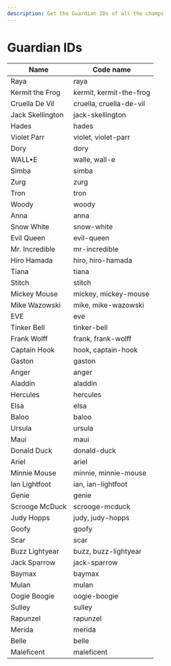 ```yaml
---
description: Get the Guardian IDs of all the champs
---
```


# Guardian IDs



| Name             | Code name               |
| ---------------- | ----------------------- |
| Raya             | raya                    |
| Kermit the Frog  | kermit, kermit-the-frog |
| Cruella De Vil   | cruella, cruella-de-vil |
| Jack Skellington | jack-skellington        |
| Hades            | hades                   |
| Violet Parr      | violet, violet-parr     |
| Dory             | dory                    |
| WALL•E           | walle, wall-e           |
| Simba            | simba                   |
| Zurg             | zurg                    |
| Tron             | tron                    |
| Woody            | woody                   |
| Anna             | anna                    |
| Snow White       | snow-white              |
| Evil Queen       | evil-queen              |
| Mr. Incredible   | mr-incredible           |
| Hiro Hamada      | hiro, hiro-hamada       |
| Tiana            | tiana                   |
| Stitch           | stitch                  |
| Mickey Mouse     | mickey, mickey-mouse    |
| Mike Wazowski    | mike, mike-wazowski     |
| EVE              | eve                     |
| Tinker Bell      | tinker-bell             |
| Frank Wolff      | frank, frank-wolff      |
| Captain Hook     | hook, captain-hook      |
| Gaston           | gaston                  |
| Anger            | anger                   |
| Aladdin          | aladdin                 |
| Hercules         | hercules                |
| Elsa             | elsa                    |
| Baloo            | baloo                   |
| Ursula           | ursula                  |
| Maui             | maui                    |
| Donald Duck      | donald-duck             |
| Ariel            | ariel                   |
| Minnie Mouse     | minnie, minnie-mouse    |
| Ian Lightfoot    | ian, ian-lightfoot      |
| Genie            | genie                   |
| Scrooge McDuck   | scrooge-mcduck          |
| Judy Hopps       | judy, judy-hopps        |
| Goofy            | goofy                   |
| Scar             | scar                    |
| Buzz Lightyear   | buzz, buzz-lightyear    |
| Jack Sparrow     | jack-sparrow            |
| Baymax           | baymax                  |
| Mulan            | mulan                   |
| Oogie Boogie     | oogie-boogie            |
| Sulley           | sulley                  |
| Rapunzel         | rapunzel                |
| Merida           | merida                  |
| Belle            | belle                   |
| Maleficent       | maleficent              |
